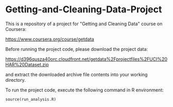 Getting-and-Cleaning-Data-Project
=================================

This is a repository of a project for "Getting and Cleaning Data" course on Coursera:

https://www.coursera.org/course/getdata

Before running the project code, please download the project data:

https://d396qusza40orc.cloudfront.net/getdata%2Fprojectfiles%2FUCI%20HAR%20Dataset.zip

and extract the downloaded archive file contents into your working directory.

To run the project code, execute the following command in R environment:

```{r}
source(run_analysis.R)
```

